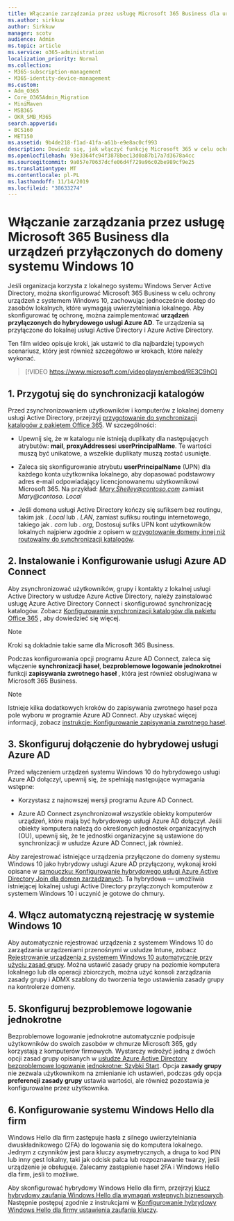 ```yaml
---
title: Włączanie zarządzania przez usługę Microsoft 365 Business dla urządzeń przyłączonych do domeny systemu Windows 10
ms.author: sirkkuw
author: Sirkkuw
manager: scotv
audience: Admin
ms.topic: article
ms.service: o365-administration
localization_priority: Normal
ms.collection:
- M365-subscription-management
- M365-identity-device-management
ms.custom:
- Adm_O365
- Core_O365Admin_Migration
- MiniMaven
- MSB365
- OKR_SMB_M365
search.appverid:
- BCS160
- MET150
ms.assetid: 9b4de218-f1ad-41fa-a61b-e9e8ac0cf993
description: Dowiedz się, jak włączyć funkcję Microsoft 365 w celu ochrony lokalnych urządzeń z systemem Windows 10 połączonych z usługą Active Directory.
ms.openlocfilehash: 93e3364fc94f3878bec13d0a87b17a7d3678a4cc
ms.sourcegitcommit: 9a057e70637dcfe06d4f729a96c02be989cf9e25
ms.translationtype: MT
ms.contentlocale: pl-PL
ms.lasthandoff: 11/14/2019
ms.locfileid: "38633274"
---
```

# <a name="enable-domain-joined-windows-10-devices-to-be-managed-by-microsoft-365-business"></a>Włączanie zarządzania przez usługę Microsoft 365 Business dla urządzeń przyłączonych do domeny systemu Windows 10

Jeśli organizacja korzysta z lokalnego systemu Windows Server Active Directory, można skonfigurować Microsoft 365 Business w celu ochrony urządzeń z systemem Windows 10, zachowując jednocześnie dostęp do zasobów lokalnych, które wymagają uwierzytelniania lokalnego.
Aby skonfigurować tę ochronę, można zaimplementować **urządzeń przyłączonych do hybrydowego usługi Azure AD**. Te urządzenia są przyłączone do lokalnej usługi Active Directory i Azure Active Directory.

Ten film wideo opisuje kroki, jak ustawić to dla najbardziej typowych scenariusz, który jest również szczegółowo w krokach, które należy wykonać.

> [!VIDEO https://www.microsoft.com/videoplayer/embed/RE3C9hO]
  

## <a name="1-prepare-for-directory-synchronization"></a>1. Przygotuj się do synchronizacji katalogów 

Przed zsynchronizowaniem użytkowników i komputerów z lokalnej domeny usługi Active Directory, przejrzyj [przygotowanie do synchronizacji katalogów z pakietem Office 365](https://docs.microsoft.com/office365/enterprise/prepare-for-directory-synchronization). W szczególności:

   - Upewnij się, że w katalogu nie istnieją duplikaty dla następujących atrybutów: **mail**, **proxyAddresses**i **userPrincipalName**. Te wartości muszą być unikatowe, a wszelkie duplikaty muszą zostać usunięte.
   
   - Zaleca się skonfigurowanie atrybutu **userPrincipalName** (UPN) dla każdego konta użytkownika lokalnego, aby dopasować podstawowy adres e-mail odpowiadający licencjonowanemu użytkownikowi Microsoft 365. Na przykład: *Mary.Shelley@contoso.com* zamiast *Mary@contoso. Local*
   
   - Jeśli domena usługi Active Directory kończy się sufiksem bez routingu, takim jak *. Local* lub *. LAN*, zamiast sufiksu routingu internetowego, takiego jak *. com* lub *. org*, Dostosuj sufiks UPN kont użytkowników lokalnych najpierw zgodnie z opisem w [przygotowanie domeny innej niż routowalny do synchronizacji katalogów](https://docs.microsoft.com/office365/enterprise/prepare-a-non-routable-domain-for-directory-synchronization). 

## <a name="2-install-and-configure-azure-ad-connect"></a>2. Instalowanie i Konfigurowanie usługi Azure AD Connect

Aby zsynchronizować użytkowników, grupy i kontakty z lokalnej usługi Active Directory w usłudze Azure Active Directory, należy zainstalować usługę Azure Active Directory Connect i skonfigurować synchronizację katalogów. Zobacz [Konfigurowanie synchronizacji katalogów dla pakietu Office 365](https://support.office.com/article/1b3b5318-6977-42ed-b5c7-96fa74b08846) , aby dowiedzieć się więcej.

> [!NOTE]
> Kroki są dokładnie takie same dla Microsoft 365 Business. 

Podczas konfigurowania opcji programu Azure AD Connect, zaleca się włączenie **synchronizacji haseł**, **bezproblemowe logowanie jednokrotne**i funkcji **zapisywania zwrotnego haseł** , która jest również obsługiwana w Microsoft 365 Business.

> [!NOTE]
> Istnieje kilka dodatkowych kroków do zapisywania zwrotnego haseł poza pole wyboru w programie Azure AD Connect. Aby uzyskać więcej informacji, zobacz [instrukcje: Konfigurowanie zapisywania zwrotnego haseł](https://docs.microsoft.com/azure/active-directory/authentication/howto-sspr-writeback). 

## <a name="3-configure-hybrid-azure-ad-join"></a>3. Skonfiguruj dołączenie do hybrydowej usługi Azure AD

Przed włączeniem urządzeń systemu Windows 10 do hybrydowego usługi Azure AD dołączył, upewnij się, że spełniają następujące wymagania wstępne:

   - Korzystasz z najnowszej wersji programu Azure AD Connect.

   - Azure AD Connect zsynchronizował wszystkie obiekty komputerów urządzeń, które mają być hybrydowego usługi Azure AD dołączył. Jeśli obiekty komputera należą do określonych jednostek organizacyjnych (OU), upewnij się, że te jednostki organizacyjne są ustawione do synchronizacji w usłudze Azure AD Connect, jak również.

Aby zarejestrować istniejące urządzenia przyłączone do domeny systemu Windows 10 jako hybrydowy usługi Azure AD przyłączony, wykonaj kroki opisane w [samouczku: Konfigurowanie hybrydowego usługi Azure Active Directory Join dla domen zarządzanych](https://docs.microsoft.com/azure/active-directory/devices/hybrid-azuread-join-managed-domains#configure-hybrid-azure-ad-join). Ta hybrydowa — umożliwia istniejącej lokalnej usługi Active Directory przyłączonych komputerów z systemem Windows 10 i uczynić je gotowe do chmury.
    
## <a name="4-enable-automatic-enrollment-for-windows-10"></a>4. Włącz automatyczną rejestrację w systemie Windows 10

 Aby automatycznie rejestrować urządzenia z systemem Windows 10 do zarządzania urządzeniami przenośnymi w usłudze Intune, zobacz [Rejestrowanie urządzenia z systemem Windows 10 automatycznie przy użyciu zasad grupy](https://docs.microsoft.com/windows/client-management/mdm/enroll-a-windows-10-device-automatically-using-group-policy). Można ustawić zasady grupy na poziomie komputera lokalnego lub dla operacji zbiorczych, można użyć konsoli zarządzania zasady grupy i ADMX szablony do tworzenia tego ustawienia zasady grupy na kontrolerze domeny.

## <a name="5-configure-seamless-single-sign-on"></a>5. Skonfiguruj bezproblemowe logowanie jednokrotne

  Bezproblemowe logowanie jednokrotne automatycznie podpisuje użytkowników do swoich zasobów w chmurze Microsoft 365, gdy korzystają z komputerów firmowych. Wystarczy wdrożyć jedną z dwóch opcji zasad grupy opisanych w [usłudze Azure Active Directory bezproblemowe logowanie jednokrotne: Szybki Start](https://docs.microsoft.com/azure/active-directory/hybrid/how-to-connect-sso-quick-start#step-2-enable-the-feature). Opcja **zasady grupy** nie zezwala użytkownikom na zmienianie ich ustawień, podczas gdy opcja **preferencji zasady grupy** ustawia wartości, ale również pozostawia je konfigurowalne przez użytkownika.

## <a name="6-set-up-windows-hello-for-business"></a>6. Konfigurowanie systemu Windows Hello dla firm

 Windows Hello dla firm zastępuje hasła z silnego uwierzytelniania dwuskładnikowego (2FA) do logowania się do komputera lokalnego. Jednym z czynników jest para kluczy asymetrycznych, a druga to kod PIN lub inny gest lokalny, taki jak odcisk palca lub rozpoznawanie twarzy, jeśli urządzenie je obsługuje. Zalecamy zastąpienie haseł 2FA i Windows Hello dla firm, jeśli to możliwe.

Aby skonfigurować hybrydowy Windows Hello dla firm, przejrzyj [klucz hybrydowy zaufania Windows Hello dla wymagań wstępnych biznesowych](https://docs.microsoft.com/windows/security/identity-protection/hello-for-business/hello-hybrid-key-trust-prereqs). Następnie postępuj zgodnie z instrukcjami w [Konfigurowanie hybrydowy Windows Hello dla firmy ustawienia zaufania kluczy](https://docs.microsoft.com/windows/security/identity-protection/hello-for-business/hello-hybrid-key-whfb-settings). 
